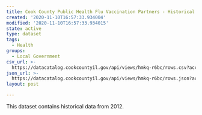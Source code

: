 ```yaml
---
title: Cook County Public Health Flu Vaccination Partners - Historical
created: '2020-11-10T16:57:33.934004'
modified: '2020-11-10T16:57:33.934015'
state: active
type: dataset
tags:
  - Health
groups:
  - Local Government
csv_url: >-
  https://datacatalog.cookcountyil.gov/api/views/hmkq-r6bc/rows.csv?accessType=DOWNLOAD
json_url: >-
  https://datacatalog.cookcountyil.gov/api/views/hmkq-r6bc/rows.json?accessType=DOWNLOAD
layout: post

---
```

This dataset contains historical data from 2012.
